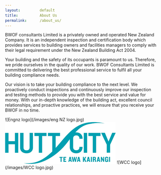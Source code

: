 ```yaml
---
layout:         default
title:          About Us
permalink:      /about_us/
---
```


BWOF consultants Limited is a privately owned and operated New Zealand Company. It is an
independent inspection and certification body which provides services to building owners and
facilities managers to comply with their legal requirement under the New Zealand Building Act
2004.

Your building and the safety of its occupants is paramount to us. Therefore, we pride ourselves in
the quality of our work. BWOF Consultants Limited is committed to delivering the best professional
service to fulfil all your building compliance needs.

Our vision is to take your building compliance to the next level. We proactively conduct inspections
and continuously improve our inspection and testing methods to provide you with the best service
and value for money. With our in-depth knowledge of the building act, excellent council
relationships, and proactive practices, we will ensure that you receive your BWOF in no time.






![Engnz logo](/images/eng NZ logo.jpg)          ![HCC logo](/images/HCClogo.png)      ![WCC logo](/images/WCC logo.jpg)
